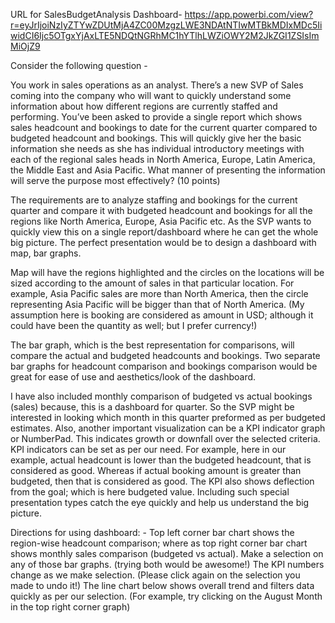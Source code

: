URL for SalesBudgetAnalysis Dashboard- https://app.powerbi.com/view?r=eyJrIjoiNzIyZTYwZDUtMjA4ZC00MzgzLWE3NDAtNTIwMTBkMDIxMDc5IiwidCI6Ijc5OTgxYjAxLTE5NDQtNGRhMC1hYTlhLWZiOWY2M2JkZGI1ZSIsImMiOjZ9

Consider the following question - 

You work in sales operations as an analyst. There’s a new SVP of Sales coming into the company who will want to quickly understand some information about how different regions are currently staffed and performing. You’ve been asked to provide a single report which shows sales headcount and bookings to date for the current quarter compared to budgeted headcount and bookings. This will quickly give her the basic information she needs as she has individual introductory meetings with each of the regional sales heads in North America, Europe, Latin America, the Middle East and Asia Pacific. What manner of presenting the information will serve the purpose most effectively? (10 points)


The requirements are to analyze staffing and bookings for the current quarter and compare it with budgeted headcount and bookings for all the regions like North America, Europe, Asia Pacific etc.
As the SVP wants to quickly view this on a single report/dashboard where he can get the whole big picture. The perfect presentation would be to design a dashboard with map, bar graphs.


Map will have the regions highlighted and the circles on the locations will be sized according to the amount of sales in that particular location. For example, Asia Pacific sales are more than North America, then the circle representing Asia Pacific will be bigger than that of North America. (My assumption here is booking are considered as amount in USD; although it could have been the quantity as well; but I prefer currency!)


The bar graph, which is the best representation for comparisons, will compare the actual and budgeted headcounts and bookings. Two separate bar graphs for headcount comparison and bookings comparison would be great for ease of use and aesthetics/look of the dashboard.


I have also included monthly comparison of budgeted vs actual bookings (sales) because, this is a dashboard for quarter. So the SVP might be interested in looking which month in this quarter preformed as per budgeted estimates.
Also, another important visualization can be a KPI indicator graph or NumberPad. This indicates growth or downfall over the selected criteria. KPI indicators can be set as per our need. For example, here in our example, actual headcount is lower than the budgeted headcount, that is considered as good. Whereas if actual booking amount is greater than budgeted, then that is considered as good. The KPI also shows deflection from the goal; which is here budgeted value. Including such special presentation types catch the eye quickly and help us understand the big picture.

Directions for using dashboard: -
Top left corner bar chart shows the region-wise headcount comparison; where as top right corner bar chart shows monthly sales comparison (budgeted vs actual).
Make a selection on any of those bar graphs. (trying both would be awesome!) 
The KPI numbers change as we make selection. (Please click again on the selection you made to undo it!) 
The line chart below shows overall trend and filters data quickly as per our selection. (For example, try clicking on the August Month in the top right corner graph)
